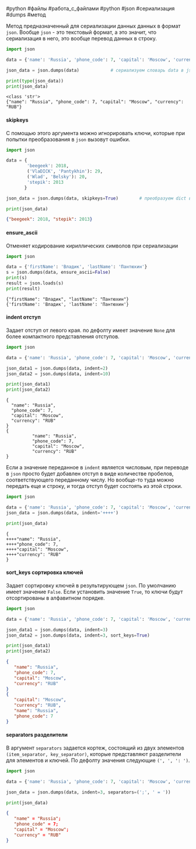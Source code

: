 #python #файлы #работа_с_файлами #python #json #сериализация #dumps #метод

Метод предназначенный для сериализации данных данных в формат `json`.
Вообще `json` - это текстовый формат, а это значит, что сериализация в него, это вообще перевод данных в строку. 
```python
import json

data = {'name': 'Russia', 'phone_code': 7, 'capital': 'Moscow', 'currency': 'RUB'}

json_data = json.dumps(data)            # сериализуем словарь data в json строку

print(type(json_data))
print(json_data)
```
```
<class 'str'>
{"name": "Russia", "phone_code": 7, "capital": "Moscow", "currency": "RUB"}
```

#### skipkeys
С помощью этого аргумента можно игнорировать ключи, которые при попытки преобразования в `json` вызовут ошибки.
```python
import json

data = {
        'beegeek': 2018,
        ('VlaDICK', 'Pantykhin'): 29,
        ('Wlad', 'Belsky'): 20,
        'stepik': 2013
       }

json_data = json.dumps(data, skipkeys=True)        # преобразуем dict в json

print(json_data)
```
```json
{"beegeek": 2018, "stepik": 2013}
```

#### ensure_ascii
Отменяет кодирование кириллических символов при сериализации
```python
import json

data = {'firstName': 'Владик', 'lastName': 'Пантюхин'}
s = json.dumps(data, ensure_ascii=False)
print(s)
result = json.loads(s)
print(result)
```
```
{"firstName": "Владик", "lastName": "Пантюхин"}
{'firstName': 'Владик', 'lastName': 'Пантюхин'}
```

#### indent отступ
Задает отступ от левого края. по дефолту имеет значение `None` для более компактного представления отступов.
```python
import json

data = {'name': 'Russia', 'phone_code': 7, 'capital': 'Moscow', 'currency': 'RUB'}

json_data1 = json.dumps(data, indent=2)
json_data2 = json.dumps(data, indent=10)

print(json_data1)
print(json_data2)
```
```
{
  "name": "Russia",
  "phone_code": 7,
  "capital": "Moscow",
  "currency": "RUB"
}
{
          "name": "Russia",
          "phone_code": 7,
          "capital": "Moscow",
          "currency": "RUB"
}
```
Если а значение переданное в `indent` является числовым, при переводе в `json` просто будет добавлен отступ в виде количестве пробелов, соответствующего переданному числу. Но вообще-то туда можно передать еще и строку, и тогда отступ будет состоять из этой строки.
```python
import json

data = {'name': 'Russia', 'phone_code': 7, 'capital': 'Moscow', 'currency': 'RUB'}
json_data = json.dumps(data, indent='++++')

print(json_data)
```
```
{
++++"name": "Russia",
++++"phone_code": 7,
++++"capital": "Moscow",
++++"currency": "RUB"
}
```
#### sort_keys сортировка ключей
Задает сортировку ключей в результирующем `json`. По умолчанию имеет значение `False`.
Если установить значение `True`, то ключи будут отсортированы в алфавитном порядке.
```python
import json

data = {'name': 'Russia', 'phone_code': 7, 'capital': 'Moscow', 'currency': 'RUB'}

json_data1 = json.dumps(data, indent=3)
json_data2 = json.dumps(data, indent=3, sort_keys=True)

print(json_data1)
print(json_data2)
```
```json
{
   "name": "Russia",
   "phone_code": 7,
   "capital": "Moscow",
   "currency": "RUB"
}
{
   "capital": "Moscow",
   "currency": "RUB",
   "name": "Russia",
   "phone_code": 7
}
```

#### separators разделители
В аргумент `separators` задается кортеж, состоящий из двух элементов `(item_separator, key_separator)`, которые представляют разделители для элементов и ключей. По дефолту значения следующие `(', ', ': ')`.
```python
import json

data = {'name': 'Russia', 'phone_code': 7, 'capital': 'Moscow', 'currency': 'RUB'}

json_data = json.dumps(data, indent=3, separators=(';', ' = '))

print(json_data)
```
```json
{
   "name" = "Russia";
   "phone_code" = 7;
   "capital" = "Moscow";
   "currency" = "RUB"
}
```
